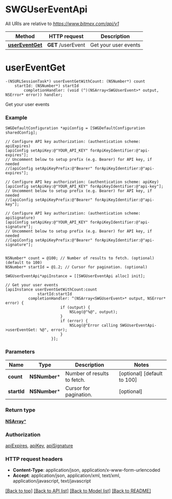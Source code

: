 # SWGUserEventApi

All URIs are relative to *https://www.bitmex.com/api/v1*

Method | HTTP request | Description
------------- | ------------- | -------------
[**userEventGet**](SWGUserEventApi.md#usereventget) | **GET** /userEvent | Get your user events


# **userEventGet**
```objc
-(NSURLSessionTask*) userEventGetWithCount: (NSNumber*) count
    startId: (NSNumber*) startId
        completionHandler: (void (^)(NSArray<SWGUserEvent>* output, NSError* error)) handler;
```

Get your user events

### Example 
```objc
SWGDefaultConfiguration *apiConfig = [SWGDefaultConfiguration sharedConfig];

// Configure API key authorization: (authentication scheme: apiExpires)
[apiConfig setApiKey:@"YOUR_API_KEY" forApiKeyIdentifier:@"api-expires"];
// Uncomment below to setup prefix (e.g. Bearer) for API key, if needed
//[apiConfig setApiKeyPrefix:@"Bearer" forApiKeyIdentifier:@"api-expires"];

// Configure API key authorization: (authentication scheme: apiKey)
[apiConfig setApiKey:@"YOUR_API_KEY" forApiKeyIdentifier:@"api-key"];
// Uncomment below to setup prefix (e.g. Bearer) for API key, if needed
//[apiConfig setApiKeyPrefix:@"Bearer" forApiKeyIdentifier:@"api-key"];

// Configure API key authorization: (authentication scheme: apiSignature)
[apiConfig setApiKey:@"YOUR_API_KEY" forApiKeyIdentifier:@"api-signature"];
// Uncomment below to setup prefix (e.g. Bearer) for API key, if needed
//[apiConfig setApiKeyPrefix:@"Bearer" forApiKeyIdentifier:@"api-signature"];


NSNumber* count = @100; // Number of results to fetch. (optional) (default to 100)
NSNumber* startId = @1.2; // Cursor for pagination. (optional)

SWGUserEventApi*apiInstance = [[SWGUserEventApi alloc] init];

// Get your user events
[apiInstance userEventGetWithCount:count
              startId:startId
          completionHandler: ^(NSArray<SWGUserEvent>* output, NSError* error) {
                        if (output) {
                            NSLog(@"%@", output);
                        }
                        if (error) {
                            NSLog(@"Error calling SWGUserEventApi->userEventGet: %@", error);
                        }
                    }];
```

### Parameters

Name | Type | Description  | Notes
------------- | ------------- | ------------- | -------------
 **count** | **NSNumber***| Number of results to fetch. | [optional] [default to 100]
 **startId** | **NSNumber***| Cursor for pagination. | [optional] 

### Return type

[**NSArray<SWGUserEvent>***](SWGUserEvent.md)

### Authorization

[apiExpires](../README.md#apiExpires), [apiKey](../README.md#apiKey), [apiSignature](../README.md#apiSignature)

### HTTP request headers

 - **Content-Type**: application/json, application/x-www-form-urlencoded
 - **Accept**: application/json, application/xml, text/xml, application/javascript, text/javascript

[[Back to top]](#) [[Back to API list]](../README.md#documentation-for-api-endpoints) [[Back to Model list]](../README.md#documentation-for-models) [[Back to README]](../README.md)

